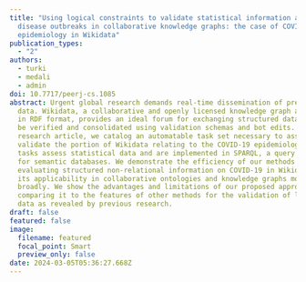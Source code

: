 ```yaml
---
title: "Using logical constraints to validate statistical information about
  disease outbreaks in collaborative knowledge graphs: the case of COVID-19
  epidemiology in Wikidata"
publication_types:
  - "2"
authors:
  - turki
  - medali
  - admin
doi: 10.7717/peerj-cs.1085
abstract: Urgent global research demands real-time dissemination of precise
  data. Wikidata, a collaborative and openly licensed knowledge graph available
  in RDF format, provides an ideal forum for exchanging structured data that can
  be verified and consolidated using validation schemas and bot edits. In this
  research article, we catalog an automatable task set necessary to assess and
  validate the portion of Wikidata relating to the COVID-19 epidemiology. These
  tasks assess statistical data and are implemented in SPARQL, a query language
  for semantic databases. We demonstrate the efficiency of our methods for
  evaluating structured non-relational information on COVID-19 in Wikidata, and
  its applicability in collaborative ontologies and knowledge graphs more
  broadly. We show the advantages and limitations of our proposed approach by
  comparing it to the features of other methods for the validation of linked web
  data as revealed by previous research.
draft: false
featured: false
image:
  filename: featured
  focal_point: Smart
  preview_only: false
date: 2024-03-05T05:36:27.668Z
---
```

